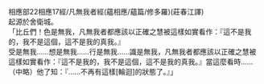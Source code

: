 相應部22相應17經/凡無我者經(蘊相應/蘊篇/修多羅)(莊春江譯)  
起源於舍衛城。  
「比丘們！色是無我，凡無我者都應該以正確之慧被這樣如實看作：『這不是我的，我不是這個，這不是我的真我。』  
受是無我……想是無我……行是無我……識是無我，凡無我者都應該以正確之慧被這樣如實看作：『這不是我的，我不是這個，這不是我的真我。』當這麼看時……（中略）他了知：『……不再有這樣[輪迴]的狀態了。』」  
  
  
